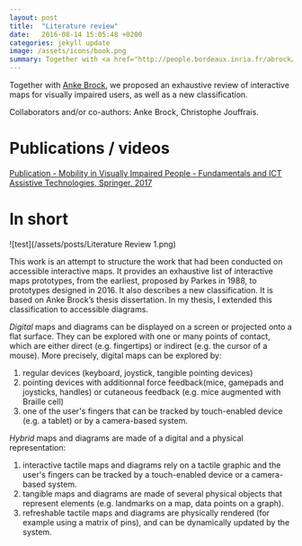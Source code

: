 ```yaml
---
layout: post
title:  "Literature review"
date:   2016-08-14 15:05:48 +0200
categories: jekyll update
image: /assets/icons/book.png
summary: Together with <a href="http://people.bordeaux.inria.fr/abrock/">Anke Brock</a>, we proposed an exhaustive review of interactive maps for visually impaired users, as well as a new classification.
---
```

Together with <a href="http://people.bordeaux.inria.fr/abrock/">Anke Brock</a>, we proposed an exhaustive review of interactive maps for visually impaired users, as well as a new classification.
  
Collaborators and/or co-authors: Anke Brock, Christophe Jouffrais.

# Publications / videos 
[Publication - Mobility in Visually Impaired People - Fundamentals and ICT Assistive Technologies, Springer, 2017](https://hal.inria.fr/hal-01515347)

# In short

![test](/assets/posts/Literature Review 1.png)  

This work is an attempt to structure the work that had been conducted on accessible interactive maps. 
It provides an exhaustive list of interactive maps prototypes, from the earliest, proposed by Parkes in 1988, to prototypes designed in 2016. It also describes a new classification.
It is based on Anke Brock’s thesis dissertation. In my thesis, I extended this classification to accessible diagrams.

*Digital* maps and diagrams can be displayed on a screen or projected onto a flat surface. 
They can be explored with one or many points of contact, which are either direct (e.g. fingertips) or indirect (e.g. the cursor of a mouse).
More precisely, digital maps can be explored by:
1. regular devices (keyboard, joystick, tangible pointing devices) 
2. pointing devices with additionnal force feedback(mice, gamepads and joysticks, handles) or cutaneous feedback (e.g. mice augmented with Braille cell)
3. one of the user's fingers that can be tracked by touch-enabled device (e.g. a tablet) or by a camera-based system.

*Hybrid* maps and diagrams are made of a digital and a physical representation:
1. interactive tactile maps and diagrams rely on a tactile graphic and the user's fingers can be tracked by a touch-enabled device or a camera-based system.
2. tangible maps and diagrams are made of several physical objects that represent elements (e.g. landmarks on a map, data points on a graph).
3. refreshable tactile maps and diagrams are physically rendered (for example using a matrix of pins), and can be dynamically updated by the system.
